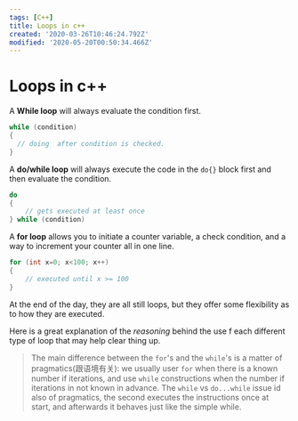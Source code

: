 ```yaml
---
tags: [C++]
title: Loops in c++
created: '2020-03-26T10:46:24.792Z'
modified: '2020-05-20T00:50:34.466Z'
---
```


# Loops in c++

A **While loop** will always evaluate the condition first.

```c++
while (condition)
{
  // doing  after condition is checked.
}
```

A **do/while loop** will always execute the code in the `do{}` block first and then evaluate the condition.

```c++
do 
{
	// gets executed at least once
} while (condition)
```

A **for loop** allows you to initiate a counter variable, a check condition, and a way to increment your counter all in one line.

```c++
for (int x=0; x<100; x++)
{
	// executed until x >= 100
}
```

At the end of the day, they are all still loops, but they offer some flexibility as to how they are executed.

Here is a great explanation of the *reasoning* behind the use f each different type of loop that may help clear thing up.
> The main difference between the `for`'s and the `while`'s is a matter of pragmatics(跟语境有关): we usually user `for` when there is a known number if iterations, and use `while` constructions when the number if iterations in not known in advance. The `while` vs `do...while` issue id also of pragmatics, the second executes the instructions once at start, and afterwards it behaves just like the simple while.
